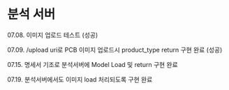 # 분석 서버

07.08. 이미지 업로드 테스트 (성공)

07.09. /upload uri로 PCB 이미지 업로드시 product_type return 구현 완료 (성공)

07.15. 명세서 기조로 분석서버에 Model Load 및 return 구현 완료

07.19. 분석서버에서도 이미지 load 처리되도록 구현 완료
